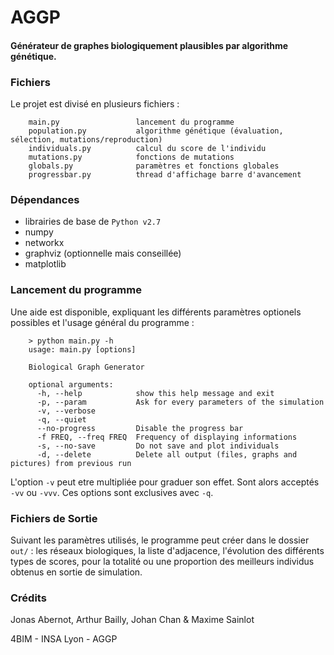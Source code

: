 # AGGP #

#### Générateur de graphes biologiquement plausibles par algorithme génétique.

### Fichiers ###
Le projet est divisé en plusieurs fichiers :

        main.py                 lancement du programme
        population.py           algorithme génétique (évaluation, sélection, mutations/reproduction)
        individuals.py          calcul du score de l'individu
        mutations.py            fonctions de mutations
        globals.py              paramètres et fonctions globales
        progressbar.py          thread d'affichage barre d'avancement

### Dépendances ###
* librairies de base de `Python v2.7`
* numpy
* networkx
* graphviz (optionnelle mais conseillée)
* matplotlib

### Lancement du programme ###
Une aide est disponible, expliquant les différents paramètres optionels possibles et l'usage général du programme :

        > python main.py -h
        usage: main.py [options]
        
        Biological Graph Generator
        
        optional arguments:
          -h, --help            show this help message and exit
          -p, --param           Ask for every parameters of the simulation
          -v, --verbose
          -q, --quiet
          --no-progress         Disable the progress bar
          -f FREQ, --freq FREQ  Frequency of displaying informations
          -s, --no-save         Do not save and plot individuals
          -d, --delete          Delete all output (files, graphs and pictures) from previous run

L'option `-v` peut etre multipliée pour graduer son effet. Sont alors acceptés `-vv` ou `-vvv`. Ces options sont exclusives avec `-q`.

### Fichiers de Sortie ###
Suivant les paramètres utilisés, le programme peut créer dans le dossier `out/` : les réseaux biologiques, la liste d'adjacence, l'évolution des différents types de scores, pour la totalité ou une proportion des meilleurs individus obtenus en sortie de simulation.

### Crédits ###
Jonas Abernot, Arthur Bailly, Johan Chan & Maxime Sainlot

4BIM - INSA Lyon - AGGP
